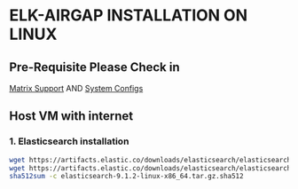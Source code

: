 # ELK-AIRGAP INSTALLATION ON LINUX
## Pre-Requisite Please Check in 
[Matrix Support](https://www.elastic.co/support/matrix) AND [System Configs](https://www.elastic.co/docs/deploy-manage/deploy/self-managed/important-system-configuration)

## Host VM with internet
### 1. Elasticsearch installation
```bash
wget https://artifacts.elastic.co/downloads/elasticsearch/elasticsearch-9.1.2-linux-x86_64.tar.gz
wget https://artifacts.elastic.co/downloads/elasticsearch/elasticsearch-9.1.2-linux-x86_64.tar.gz.sha512
sha512sum -c elasticsearch-9.1.2-linux-x86_64.tar.gz.sha512
```
